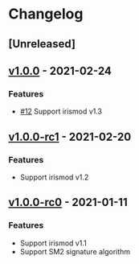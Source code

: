 <!--
Guiding Principles:

Changelogs are for humans, not machines.
There should be an entry for every single version.
The same types of changes should be grouped.
Versions and sections should be linkable.
The latest version comes first.
The release date of each version is displayed.
Mention whether you follow Semantic Versioning.

Usage:

Change log entries are to be added to the Unreleased section under the
appropriate stanza (see below). Each entry should ideally include a tag and
the Github issue reference in the following format:

* (<tag>) \#<issue-number> message

The issue numbers will later be link-ified during the release process so you do
not have to worry about including a link manually, but you can if you wish.

Types of changes (Stanzas):

"Features" for new features.
"Improvements" for changes in existing functionality.
"Deprecated" for soon-to-be removed features.
"Bug Fixes" for any bug fixes.
"Client Breaking" for breaking CLI commands and REST routes used by end-users.
"API Breaking" for breaking exported APIs used by developers building on SDK.
"State Machine Breaking" for any changes that result in a different AppState given same genesisState and txList.

Ref: https://keepachangelog.com/en/1.0.0/
-->

# Changelog

## [Unreleased]

## [v1.0.0] - 2021-02-24

### Features

* [#12](https://github.com/irisnet/service-sdk-go/issues/12) Support irismod v1.3

## [v1.0.0-rc1] - 2021-02-20

### Features

* Support irismod v1.2

## [v1.0.0-rc0] - 2021-01-11

### Features

* Support irismod v1.1
* Support SM2 signature algorithm

<!-- Release links -->

[v1.0.0]: https://github.com/irisnet/service-sdk-go/releases/tag/v1.0.0
[v1.0.0-rc1]: https://github.com/irisnet/service-sdk-go/releases/tag/v1.0.0-rc1
[v1.0.0-rc0]: https://github.com/irisnet/service-sdk-go/releases/tag/v1.0.0-rc0